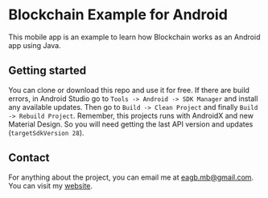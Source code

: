 # Blockchain Example for Android
This mobile app is an example to learn how Blockchain works as an Android app using Java.


Getting started
---------------
You can clone or download this repo and use it for free. If there are build errors, in Android Studio go to `Tools -> Android -> SDK Manager` and install any available updates. Then go to `Build -> Clean Project` and finally `Build -> Rebuild Project`.
Remember, this projects runs with AndroidX and new Material Design. So you will need getting the last API version and updates (`targetSdkVersion 28`).


Contact
----------
For anything about the project, you can email me at eagb.mb@gmail.com.
You can visit my [website](https://eagb-corp.web.app).
